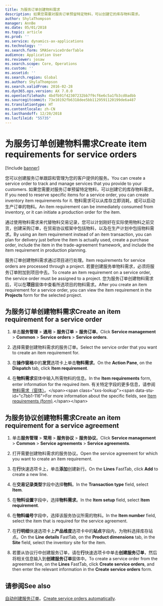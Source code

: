 ```yaml
---
title: 为服务订单创建物料需求
description: 如果您需要对服务订单预留特定物料，可以创建它的库存物料需求。
author: ShylaThompson
manager: AnnBe
ms.date: 05/01/2018
ms.topic: article
ms.prod: ''
ms.service: dynamics-ax-applications
ms.technology: ''
ms.search.form: SMAServiceOrderTable
audience: Application User
ms.reviewer: josaw
ms.search.scope: Core, Operations
ms.custom: ''
ms.assetid: ''
ms.search.region: Global
ms.author: ShylaThompson
ms.search.validFrom: 2016-02-28
ms.dyn365.ops.version: AX 7.0.0
ms.openlocfilehash: 4bdfb91f42307232bb7f9cf6e6c5a1fb3cd0adbb
ms.sourcegitcommit: 73e10192fb6318dee5bb1129591120199de6a487
ms.translationtype: HT
ms.contentlocale: zh-CN
ms.lasthandoff: 12/20/2018
ms.locfileid: "55735"
---
```

# <a name="create-item-requirements-for-service-orders"></a><span data-ttu-id="c7bb1-103">为服务订单创建物料需求</span><span class="sxs-lookup"><span data-stu-id="c7bb1-103">Create item requirements for service orders</span></span> 

[!include [banner](../includes/banner.md)]


<span data-ttu-id="c7bb1-104">您可以创建服务订单跟踪和管理为您的客户提供的服务。</span><span class="sxs-lookup"><span data-stu-id="c7bb1-104">You can create a service order to track and manage services that you provide to your customers.</span></span> <span data-ttu-id="c7bb1-105">如果您需要对服务订单预留特定物料，可以创建它的库存物料需求。</span><span class="sxs-lookup"><span data-stu-id="c7bb1-105">If you need to reserve specific items for a service order, you can create inventory item requirements for it.</span></span> <span data-ttu-id="c7bb1-106">物料需求可以从库存立即消耗，或可以启动生产订单的物料。</span><span class="sxs-lookup"><span data-stu-id="c7bb1-106">An item requirement can be immediately consumed from inventory, or it can initiate a production order for the item.</span></span>

<span data-ttu-id="c7bb1-107">通过使用物料需求来代替物料交易记录，您可以计划刚好在实际使用物料之前交货，创建采购订单，在贸易协议框架中包括物料，以及在生产计划中包括物料需求。</span><span class="sxs-lookup"><span data-stu-id="c7bb1-107">By using an item requirement instead of an item transaction, you can plan for delivery just before the item is actually used, create a purchase order, include the item in the trade-agreement framework, and include the item requirement in production planning.</span></span>

<span data-ttu-id="c7bb1-108">服务订单创建物料需求通过项目进行处理。</span><span class="sxs-lookup"><span data-stu-id="c7bb1-108">Item requirements for service orders are processed through a project.</span></span> <span data-ttu-id="c7bb1-109">若要创建服务单物料需求，必须将服务订单附加到项目中去。</span><span class="sxs-lookup"><span data-stu-id="c7bb1-109">To create an item requirement on a service order, the service order must be assigned to a project.</span></span> <span data-ttu-id="c7bb1-110">您为服务订单创建物料需求后，可以在**项目**窗体中查看所选项目的物料需求。</span><span class="sxs-lookup"><span data-stu-id="c7bb1-110">After you create an item requirement for a service order, you can view the item requirement in the **Projects** form for the selected project.</span></span>

## <a name="create-an-item-requirement-for-a-service-order"></a><span data-ttu-id="c7bb1-111">为服务订单创建物料需求</span><span class="sxs-lookup"><span data-stu-id="c7bb1-111">Create an item requirement for a service order</span></span>

1.  <span data-ttu-id="c7bb1-112">单击**服务管理** \> **通用** \> **服务订单** \> **服务订单**。</span><span class="sxs-lookup"><span data-stu-id="c7bb1-112">Click **Service management** \> **Common** \> **Service orders** \> **Service orders**.</span></span>

2.  <span data-ttu-id="c7bb1-113">选择需要创建物料需求的服务订单。</span><span class="sxs-lookup"><span data-stu-id="c7bb1-113">Select the service order that you want to create an item requirement for.</span></span>

3.  <span data-ttu-id="c7bb1-114">在**操作窗格**中的**发货**选项卡上单击**物料需求**。</span><span class="sxs-lookup"><span data-stu-id="c7bb1-114">On the **Action Pane**, on the **Dispatch** tab, click **Item requirement**.</span></span>

4.  <span data-ttu-id="c7bb1-115">在**物料需求**窗体中输入所需物料的信息。</span><span class="sxs-lookup"><span data-stu-id="c7bb1-115">In the **Item requirements** form, enter information for the required item.</span></span> <span data-ttu-id="c7bb1-116">有关特定字段的更多信息，请参阅[物料需求（窗体）](https://technet.microsoft.com/en-us/library/aa552021\(v=ax.60\))。</span><span class="sxs-lookup"><span data-stu-id="c7bb1-116">For more information about the specific fields, see [Item requirements (form)](https://technet.microsoft.com/en-us/library/aa552021\(v=ax.60\)).</span></span>

## <a name="create-an-item-requirement-for-a-service-agreement"></a><span data-ttu-id="c7bb1-117">为服务协议创建物料需求</span><span class="sxs-lookup"><span data-stu-id="c7bb1-117">Create an item requirement for a service agreement</span></span>

1.  <span data-ttu-id="c7bb1-118">单击**服务管理** \> **常用** \> **服务协议** \> **服务协议**。</span><span class="sxs-lookup"><span data-stu-id="c7bb1-118">Click **Service management** \> **Common** \> **Service agreements** \> **Service agreements**.</span></span>

2.  <span data-ttu-id="c7bb1-119">打开需要创建物料需求的服务协议。</span><span class="sxs-lookup"><span data-stu-id="c7bb1-119">Open the service agreement for which you want to create an item requirement.</span></span>

3.  <span data-ttu-id="c7bb1-120">在**行**快速选项卡上，单击**添加**创建新行。</span><span class="sxs-lookup"><span data-stu-id="c7bb1-120">On the **Lines** FastTab, click **Add** to create a new line.</span></span>

4.  <span data-ttu-id="c7bb1-121">在**交易记录类型**字段中选择**物料**。</span><span class="sxs-lookup"><span data-stu-id="c7bb1-121">In the **Transaction type** field, select **Item**.</span></span>

5.  <span data-ttu-id="c7bb1-122">在**物料设置**字段中，选择**物料需求**。</span><span class="sxs-lookup"><span data-stu-id="c7bb1-122">In the **Item setup** field, select **Item requirement**.</span></span>

6.  <span data-ttu-id="c7bb1-123">在**物料编号**字段中，选择该服务协议所需的物料。</span><span class="sxs-lookup"><span data-stu-id="c7bb1-123">In the **Item number** field, select the item that is required for the service agreement.</span></span>

7.  <span data-ttu-id="c7bb1-124">在**行明细**快速选项卡上**产品维度**选项卡中的**站点**字段内，为物料选择库存站点。</span><span class="sxs-lookup"><span data-stu-id="c7bb1-124">On the **Line details** FastTab, on the **Product dimensions** tab, in the **Site** field, select the inventory site for the item.</span></span>

8.  <span data-ttu-id="c7bb1-125">若要从协议行中创建服务订单，请在**行**快速选项卡中单击**创建服务订单**，然后将相关信息输入到**创建服务订单**窗体中。</span><span class="sxs-lookup"><span data-stu-id="c7bb1-125">To create a service order from the agreement line, on the **Lines** FastTab, click **Create service orders**, and then enter the relevant information in the **Create service orders** form.</span></span> 


## <a name="see-also"></a><span data-ttu-id="c7bb1-126">请参阅</span><span class="sxs-lookup"><span data-stu-id="c7bb1-126">See also</span></span>

<span data-ttu-id="c7bb1-127">[自动创建服务订单](create-service-orders-automatically.md)。</span><span class="sxs-lookup"><span data-stu-id="c7bb1-127">[Create service orders automatically](create-service-orders-automatically.md).</span></span>

  


